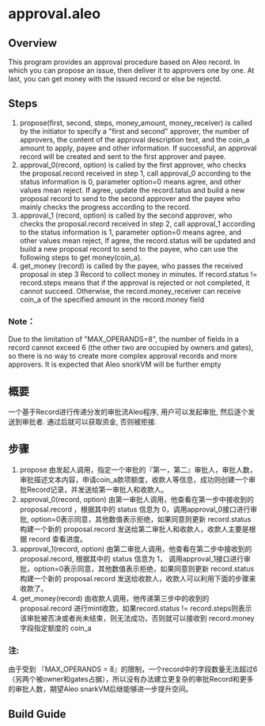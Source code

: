 # approval.aleo

## Overview
This program provides an approval procedure based on Aleo record. In which you can propose an issue, then deliver it to approvers one by one. At last, you can get money with the issued record or else be rejectd.

## Steps
1. propose(first, second, steps, money_amount, money_receiver) is called by the initiator to specify a "first and second" approver, the number of approvers, the content of the approval description text, and the coin_a amount to apply, payee and other information. If successful, an approval record will be created and sent to the first approver and payee.
2. approval_0(record, option) is called by the first approver, who checks the proposal.record received in step 1, call approval_0 according to the status information is 0, parameter option=0 means agree, and other values mean reject. If agree, update the record.tatus and build a new proposal record to send to the second approver and the payee who mainly checks the progress according to the record.
3. approval_1 (record, option) is called by the second approver, who checks the proposal.record received in step 2, call approval_1 according to the status information is 1, parameter option=0 means agree, and other values mean reject, If agree, the record.status will be updated and  build a new proposal record to send to the payee, who can use the following steps to get money(coin_a).
4. get_money (record) is called by the payee, who passes the received proposal in step 3 Record to collect money in minutes. If record.status != record.steps means that if the approval is rejected or not completed, it cannot succeed. Otherwise, the record.money_receiver can receive coin_a of the specified amount in the record.money field

### Note：
Due to the limitation of "MAX_OPERANDS=8", the number of fields in a record cannot exceed 6 (the other two are occupied by owners and gates), so there is no way to create more complex approval records and more approvers. It is expected that Aleo snorkVM will be further empty


## 概要
一个基于Record进行传递分发的审批流Aleo程序, 用户可以发起审批, 然后逐个发送到审批者. 通过后就可以获取资金, 否则被拒接.

## 步骤
  1. propose 由发起人调用，指定一个审批的『第一，第二』审批人，审批人数，审批描述文本内容，申请coin_a款项额度，收款人等信息，成功则创建一个审批Record记录，并发送给第一审批人和收款人。
  2. approval_0(record, option) 由第一审批人调用，他查看在第一步中接收到的 proposal.record ，根据其中的 status 信息为 0，调用approval_0接口进行审批, option=0表示同意，其他数值表示拒绝，如果同意则更新 record.status 构建一个新的 proposal.record 发送给第二审批人和收款人，收款人主要是根据 record 查看进度。
  3. approval_1(record, option) 由第二审批人调用，他查看在第二步中接收到的 proposal.record, 根据其中的 status 信息为 1， 调用approval_1接口进行审批，option=0表示同意，其他数值表示拒绝，如果同意则更新 record.status 构建一个新的 proposal.record 发送给收款人，收款人可以利用下面的步骤来收款了。
  4. get_money(record) 由收款人调用，他传递第三步中的收到的 proposal.record 进行mint收款，如果record.status != record.steps则表示该审批被否决或者尚未结束，则无法成功，否则就可以接收到 record.money 字段指定额度的 coin_a
  
### 注:
   由于受到 『MAX_OPERANDS = 8』的限制，一个record中的字段数量无法超过6（另两个被owner和gates占据），所以没有办法建立更复杂的审批Record和更多的审批人数，期望Aleo snarkVM后继能够进一步提升空间。

## Build Guide
